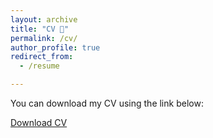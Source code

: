 ```yaml
---
layout: archive
title: "CV 📄"
permalink: /cv/
author_profile: true
redirect_from:
  - /resume

---
```


You can download my CV using the link below:

<a href="./files/CV_Anna.pdf">Download CV</a>